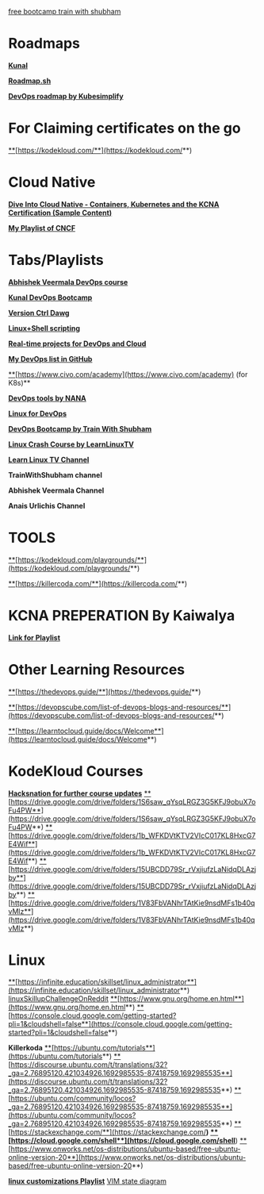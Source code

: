 [free bootcamp train with shubham](https://youtube.com/playlist?list=PLlfy9GnSVerQ4bsDWsPcAkzttrI38Pnoj&si=7cUfn4NSl2JifwDF)
# **Roadmaps**

[**Kunal**](https://github.com/WeMakeDevs/roadmaps/tree/main/DevOps)

[**Roadmap.sh**](https://roadmap.sh/devops)

[**DevOps roadmap by Kubesimplify**](https://www.youtube.com/watch?v=4yRAeXAAHtM)

# **For Claiming certificates on the go**

[**](https://kodekloud.com/)[https://kodekloud.com/**](https://kodekloud.com/**)

# **Cloud Native**

[**Dive Into Cloud Native - Containers, Kubernetes and the KCNA Certification (Sample Content)**](https://youtube.com/playlist?list=PLeIwMz0ukkhHnQEO37Z5ZQHuSTRU60CQQ&si=FknRjRdorcYSmBPq)

[**My Playlist of CNCF**](https://youtube.com/playlist?list=PL9AedAKNmDw03ZDQwkdYSur10lzPS9OPX&si=mD4B0kS-8x9Rt6py)

# **Tabs/Playlists**

[**Abhishek Veermala DevOps course**](https://youtube.com/playlist?list=PLdpzxOOAlwvIKMhk8WhzN1pYoJ1YU8Csa&si=WlxHhKLdlKlQ6s0r)

[**Kunal DevOps Bootcamp**](https://youtube.com/playlist?list=PL9gnSGHSqcnoqBXdMwUTRod4Gi3eac2Ak&si=m_rEDKGmkrWR55ey)

[**Version Ctrl Dawg**](https://youtube.com/playlist?list=PL9AedAKNmDw0V1DS1oAOr-2ccgVyBJk57&si=OHFF6PQ50eQgPUCP)

[**Linux+Shell scripting**](https://youtube.com/playlist?list=PL9AedAKNmDw1Zhz4N-xUF5BiUoeMNWtOg&si=BF6KyUftbx_qtoF-)

[**Real-time projects for DevOps and Cloud**](https://youtube.com/playlist?list=PLdpzxOOAlwvLm5lWlYctUnwaFRIO2Io_5&si=BbENX4ujHVXZhSLD)

[**My DevOps list in GitHub**](https://github.com/stars/rover07/lists/devops)

[**](https://www.civo.com/academy)[https://www.civo.com/academy](https://www.civo.com/academy) (for K8s)**

[**DevOps tools by NANA**](https://youtube.com/playlist?list=PLy7NrYWoggjxKDRWLqkd4Kbt84XEerHhB&si=0tppJ8jQhEX36xrq)

[**Linux for DevOps**](https://youtube.com/playlist?list=PLlfy9GnSVerQr-Se9JRE_tZJk3OUoHCkh&si=QTf_n3l4UUSXd3ix)

[**DevOps Bootcamp by Train With Shubham**](https://youtube.com/playlist?list=PLlfy9GnSVerRqYJgVYO0UiExj5byjrW8u&si=GWEyp3UU2Ux4sGG-)

[**Linux Crash Course by LearnLinuxTV**](https://youtube.com/playlist?list=PLT98CRl2KxKHKd_tH3ssq0HPrThx2hESW&si=jYGRJbN7vgPlKiRR)

[**Learn Linux TV Channel**](https://www.youtube.com/@LearnLinuxTV)

**TrainWithShubham channel**

**Abhishek Veermala Channel**

**Anais Urlichis Channel**

# **TOOLS**

[**](https://kodekloud.com/playgrounds/)[https://kodekloud.com/playgrounds/**](https://kodekloud.com/playgrounds/**)

[**](https://killercoda.com/)[https://killercoda.com/**](https://killercoda.com/**)

# **KCNA PREPERATION By Kaiwalya**

[**Link for Playlist**](https://youtube.com/playlist?list=PL9v7SxjoNf_w0vx2hSe7UkeIMlKcvQTkx&si=WLoK-v0Bhc0IKuqZ)

# **Other Learning Resources**

[**](https://thedevops.guide/)[https://thedevops.guide/**](https://thedevops.guide/**)

[**](https://devopscube.com/list-of-devops-blogs-and-resources/)[https://devopscube.com/list-of-devops-blogs-and-resources/**](https://devopscube.com/list-of-devops-blogs-and-resources/**)

[**](https://learntocloud.guide/docs/Welcome)[https://learntocloud.guide/docs/Welcome**](https://learntocloud.guide/docs/Welcome**)

# **KodeKloud Courses**

[**Hacksnation for further course updates**](https://hacksnation.com/d/11593-kodekloud-courses-available/44)
[**](https://drive.google.com/drive/folders/1S6saw_qYsqLRGZ3G5KFJ9obuX7oFu4PW)[https://drive.google.com/drive/folders/1S6saw_qYsqLRGZ3G5KFJ9obuX7oFu4PW**](https://drive.google.com/drive/folders/1S6saw_qYsqLRGZ3G5KFJ9obuX7oFu4PW**)
[**](https://drive.google.com/drive/folders/1b_WFKDVtKTV2VIcC017KL8HxcG7E4Wif)[https://drive.google.com/drive/folders/1b_WFKDVtKTV2VIcC017KL8HxcG7E4Wif**](https://drive.google.com/drive/folders/1b_WFKDVtKTV2VIcC017KL8HxcG7E4Wif**)
[**](https://drive.google.com/drive/folders/15UBCDD79Sr_rVxjiufzLaNidqDLAzjby)[https://drive.google.com/drive/folders/15UBCDD79Sr_rVxjiufzLaNidqDLAzjby**](https://drive.google.com/drive/folders/15UBCDD79Sr_rVxjiufzLaNidqDLAzjby**)
[**](https://drive.google.com/drive/folders/1V83FbVANhrTAtKie9nsdMFs1b40qvMlz)[https://drive.google.com/drive/folders/1V83FbVANhrTAtKie9nsdMFs1b40qvMlz**](https://drive.google.com/drive/folders/1V83FbVANhrTAtKie9nsdMFs1b40qvMlz**)

# **Linux**

[**](https://infinite.education/skillset/linux_administrator)[https://infinite.education/skillset/linux_administrator**](https://infinite.education/skillset/linux_administrator**)
[linuxSkillupChallengeOnReddit](https://www.reddit.com/r/linuxupskillchallenge/)
[**](https://www.gnu.org/home.en.html)[https://www.gnu.org/home.en.html**](https://www.gnu.org/home.en.html**)
[**](https://console.cloud.google.com/getting-started?pli=1&cloudshell=false)[https://console.cloud.google.com/getting-started?pli=1&cloudshell=false**](https://console.cloud.google.com/getting-started?pli=1&cloudshell=false**)

**Killerkoda**
[**](https://ubuntu.com/tutorials)[https://ubuntu.com/tutorials**](https://ubuntu.com/tutorials**)
[**](https://discourse.ubuntu.com/t/translations/32?_ga=2.76895120.421034926.1692985535-87418759.1692985535)[https://discourse.ubuntu.com/t/translations/32?_ga=2.76895120.421034926.1692985535-87418759.1692985535**](https://discourse.ubuntu.com/t/translations/32?_ga=2.76895120.421034926.1692985535-87418759.1692985535**)
[**](https://ubuntu.com/community/locos?_ga=2.76895120.421034926.1692985535-87418759.1692985535)[https://ubuntu.com/community/locos?_ga=2.76895120.421034926.1692985535-87418759.1692985535**](https://ubuntu.com/community/locos?_ga=2.76895120.421034926.1692985535-87418759.1692985535**)
[**](https://stackexchange.com/)[https://stackexchange.com/**](https://stackexchange.com/**)
[**](https://cloud.google.com/shell)[https://cloud.google.com/shell**](https://cloud.google.com/shell**)
[**](https://www.onworks.net/os-distributions/ubuntu-based/free-ubuntu-online-version-20)[https://www.onworks.net/os-distributions/ubuntu-based/free-ubuntu-online-version-20**](https://www.onworks.net/os-distributions/ubuntu-based/free-ubuntu-online-version-20**)

[**linux customizations Playlist**](https://youtube.com/playlist?list=PL9AedAKNmDw2lHqvI5YzqUWX1bkRzOx3s&si=ciIaKndBO1fuJEN9)
[VIM state diagram](https://rawgit.com/darcyparker/1886716/raw/vimModeStateDiagram.svg)